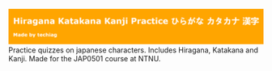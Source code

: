 ![](https://github.com/techiag/hiragana-katakana-kanji-practice/blob/main/icons/hiragana-karatana-kanji-github-readme-photo.PNG)
Practice quizzes on japanese characters. Includes Hiragana, Katakana and Kanji. Made for the JAP0501 course at NTNU.
